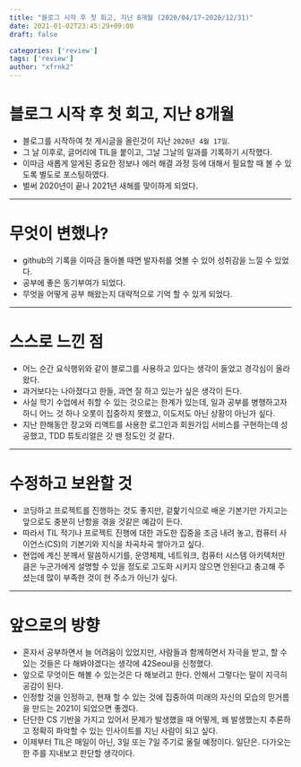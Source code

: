 ```yaml
---
title: "블로그 시작 후 첫 회고, 지난 8개월 (2020/04/17~2020/12/31)"
date: 2021-01-02T23:45:29+09:00
draft: false

categories: ['review']
tags: ['review']
author: "xfrnk2"
---
```

# 블로그 시작 후 첫 회고, 지난 8개월
+ 블로그를 시작하여 첫 게시글을 올린것이 지난 `2020년 4월 17일`.  
+ 그 날 이후로, 글머리에 TIL을 붙이고, 그날 그날의 일과를 기록하기 시작했다. 
+ 이따금 새롭게 알게된 중요한 정보나 에러 해결 과정 등에 대해서 필요할 때 볼 수 있도록 별도로 포스팅하였다.
+ 벌써 2020년이 끝나 2021년 새해를 맞이하게 되었다.
  
---
# 무엇이 변했나?
+ github의 기록을 이따금 돌아볼 때면 발자취를 엿볼 수 있어 성취감을 느낄 수 있었다.
+ 공부에 좋은 동기부여가 되었다.
+ 무엇을 어떻게 공부 해왔는지 대략적으로 기억 할 수 있게 되었다.
  
---
# 스스로 느낀 점
+ 어느 순간 요식행위와 같이 블로그를 사용하고 있다는 생각이 들었고 경각심이 올라왔다.
+ 과거보다는 나아졌다고 한들, 과연 잘 하고 있는가 싶은 생각이 든다.
+ 사실 학기 수업에서 취할 수 있는 것으로는 한계가 있는데, 일과 공부를 병행하고자 하니 어느 것 하나 오롯이 집중하지 못했고, 이도저도 아닌 상황이 아닌가 싶다.
+ 지난 한해동안 장고와 리액트를 사용한 로그인과 회원가입 서비스를 구현하는데 성공했고, TDD 튜토리얼은 갓 뗀 정도인 것 같다. 
  
---
# 수정하고 보완할 것
+ 코딩하고 프로젝트를 진행하는 것도 좋지만, 겉핥기식으로 배운 기본기만 가지고는 앞으로도 충분히 난항을 겪을 것같은 예감이 든다.
+ 따라서 TIL 적기나 프로젝트 진행에 대한 과도한 집중을 조금 내려 놓고, 컴퓨터 사이언스(CS)의 기본기와 지식을 차곡차곡 쌓아가고 싶다.
+ 현업에 계신 분께서 말씀하시기를, 운영체제, 네트워크, 컴퓨터 시스템 아키텍처만큼은 누군가에게 설명할 수 있을 정도로 고도화 시키지 않으면 안된다고 충고해 주셨는데 많이 부족한 것이 현 주소가 아닌가 싶다.
  
---
# 앞으로의 방향
+ 혼자서 공부하면서 늘 어려움이 있었지만, 사람들과 함께하면서 자극을 받고, 할 수 있는 것들은 다 해봐야겠다는 생각에 42Seoul을 신청했다.
+ 앞으로 무엇이든 해볼 수 있는것은 다 해보려고 한다. 안해서 그렇다는 말이 지극히 공감이 된다.
+ 인정할 것을 인정하고, 현재 할 수 있는 것에 집중하여 미래의 자신의 모습의 믿거름을 만드는 2021이 되었으면 좋겠다.
+ 단단한 CS 기반을 가지고 있어서 문제가 발생했을 때 어떻게, 왜 발생했는지 추론하고 정확히 파악할 수 있는 인사이트를 지닌 사람이 되고 싶다.
+ 이제부터 TIL은 매일이 아닌, 3일 또는 7일 주기로 올릴 예정이다. 일단은. 다가오는 한 주를 지내보고 판단할 생각이다.
  